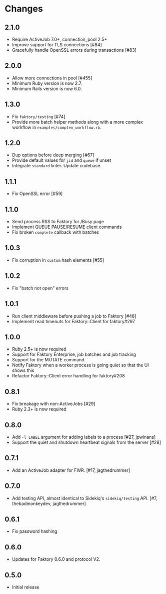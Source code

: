 # Changes

## 2.1.0

- Require ActiveJob 7.0+, connection_pool 2.5+
- Improve support for TLS connections [#84]
- Gracefully handle OpenSSL errors during transactions [#83]

## 2.0.0

- Allow more connections in pool [#455]
- Minimum Ruby version is now 2.7.
- Minimum Rails version is now 6.0.

## 1.3.0

- Fix `faktory/testing` [#74]
- Provide more batch helper methods along with a more complex
  workflow in `examples/complex_workflow.rb`.

## 1.2.0

- Dup options before deep merging [#67]
- Provide default values for `jid` and `queue` if unset
- Integrate `standard` linter. Update codebase.

## 1.1.1

- Fix OpenSSL error [#59]

## 1.1.0

- Send process RSS to Faktory for /Busy page
- Implement QUEUE PAUSE/RESUME client commands
- Fix broken `complete` callback with batches

## 1.0.3

- Fix corruption in `custom` hash elements [#55]

## 1.0.2

- Fix "batch not open" errors

## 1.0.1

- Run client middleware before pushing a job to Faktory [#48]
- Implement read timeouts for Faktory::Client for faktory#297

## 1.0.0

- Ruby 2.5+ is now required
- Support for Faktory Enterprise, job batches and job tracking
- Support for the MUTATE command.
- Notify Faktory when a worker process is going quiet so that the UI shows this
- Refactor Faktory::Client error handling for faktory#208

## 0.8.1

- Fix breakage with non-ActiveJobs [#29]
- Ruby 2.3+ is now required

## 0.8.0

- Add `-l LABEL` argument for adding labels to a process [#27, jpwinans]
- Support the quiet and shutdown heartbeat signals from the server [#28]

## 0.7.1

- Add an ActiveJob adapter for FWR. [#17, jagthedrummer]

## 0.7.0

- Add testing API, almost identical to Sidekiq's `sidekiq/testing` API.
  [#7, thebadmonkeydev, jagthedrummer]

## 0.6.1

- Fix password hashing

## 0.6.0

- Updates for Faktory 0.6.0 and protocol V2.

## 0.5.0

- Initial release
